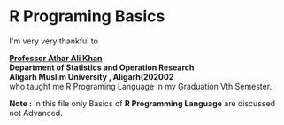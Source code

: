 # R Programing Basics
I'm very very thankful to 

[**Professor Athar Ali Khan**](https://www.amu.ac.in/faculty/statistics-and-operations-research/athar-ali-khan)
<br>**Department of Statistics and Operation Research**
<br>**Aligarh Muslim University , Aligarh(202002**
<br> who taught me R Programing Language in my Graduation Vth Semester.

**Note :** In this file only Basics of **R Programming Language** are discussed not Advanced.
